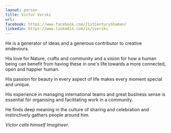 ```yaml
---
layout: person
title: Victor Vorski
url:
facebook: https://www.facebook.com/21stCenturyShaman/ 
linkedin: https://www.linkedin.com/in/vvorski
---
```


 
He is a generator of ideas and a generous contributor to creative endevours.
 
His love for Nature, crafts and community and a vision for how a human being can benefit from having these in one's life towards a more connected, open and happier human.
 
His passion for beauty in every aspect of life makes every moment special and unique.
 
His experience in managing international teams and great business sense is essential for organising and facilitating work in a community.
 
He finds deep meaning in the culture of sharing and celebration and instinctively gathers people around him. 

<i>Victor calls himself Imagineer.</i>